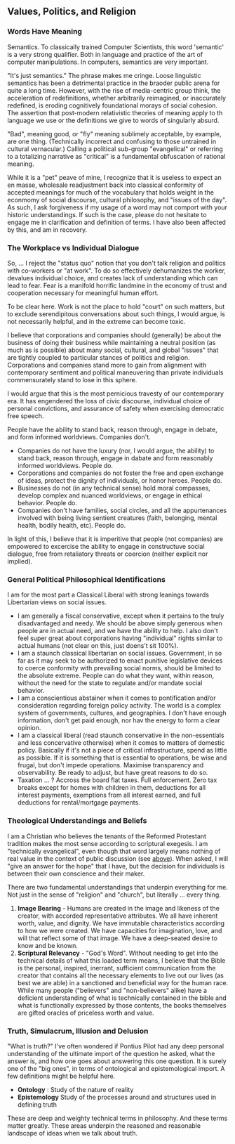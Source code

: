 ## Values, Politics, and Religion

### Words Have Meaning

Semantics. To classically trained Computer Scientists, this word 'semantic' is a very strong qualifier. Both in language and practice of the art of computer manipulations. In computers, semantics are very important.

"It's just semantics." The phrase makes me cringe. Loose linguistic semantics has been a detrimental practice in the braoder public arena for quite a long time. However, with the rise of media-centric group think, the acceleration of redefinitions, whether arbitrarily reimagined, or inaccurately redefined, is eroding cognitively foundational morays of social cohesion. The assertion that post-modern relativistic theories of meaning apply to th language we use or the definitions we give to words of singularly absurd.

"Bad", meaning good, or "fly" meaning sublimely acceptable, by example, are one thing. (Technically incorrect and confusing to those untrained in cultural vernacular.) Calling a political sub-group "evangelical" or referring to a totalizing narrative as "critical" is a fundamental obfuscation of rational meaning.

While it is a "pet" peave of mine, I recognize that it is useless to expect an en masse, wholesale readjustment back into classical conformity of accepted meanings for much of the vocabulary that holds weight in the econmomy of social discourse, cultural philosophy, and "issues of the day". As such, I ask forgiveness if my usage of a word may not comport with your historic understandings. If such is the case, please do not hesitate to engage me in clarification and definition of terms. I have also been affected by this, and am in recovery.

### The Workplace vs Individual Dialogue

So, ... I reject the "status quo" notion that you don't talk religion and politics with co-workers or "at work". To do so effectively dehumanizes the worker, devalues individual choice, and creates lack of understanding which can lead to fear. Fear is a manifold horrific landmine in the economy of trust and cooperation necessary for meaningful human effort.

To be clear here. Work is not the place to hold "court" on such matters, but to exclude serendipitous conversations about such things, I would argue, is not necessarily helpful, and in the extreme can become toxic.

I believe that corporations and companies should (generally) be about the business of doing their business while maintaining a neutral position (as much as is possible) about many social, cultural, and global "issues" that are tightly coupled to particular stances of politics and religion. Corporations and companies stand more to gain from alignment with contemporary sentiment and political maneuvering than private individuals commensurately stand to lose in this sphere.

I would argue that this is the most pernicious travesty of our contemporary era. It has engendered the loss of civic discourse, individual choice of personal convictions, and assurance of safety when exercising democratic free speech.

People have the ability to stand back, reason through, engage in debate, and form informed worldviews. Companies don't.

- Companies do not have the luxury (nor, I would argue, the ability) to stand back, reason through, engage in dabate and form reasonably informed worldviews. People do.
- Corporations and companies do not foster the free and open exchange of ideas, protect the dignity of individuals, or honor heroes. People do.
- Businesses do not (in any technical sense) hold moral compasses, develop complex and nuanced worldviews, or engage in ethical behavior. People do.
- Companies don't have families, social circles, and all the appurtenances involved with being living sentient creatures (faith, belonging, mental health, bodily health, etc). People do.

In light of this, I believe that it is imperitive that people (not companies) are empowered to excercise the ability to engage in constructuve social dialogue, free from retaliatory threats or coercion (neither explicit nor implied).

### General Political Philosophical Identifications

I am for the most part a Classical Liberal with strong leanings towards Libertarian views on social issues.

- I am generally a fiscal conservative, except when it pertains to the truly disadvantaged and needy. We should be above simply generous when people are in actual need, and we have the ability to help. I also don't feel super great about corporations having "individual" rights similar to actual humans (not clear on this, just doens't sit 100%).
- I am a staunch classical libertarian on social issues. Government, in so far as it may seek to be authorized to enact punitive legislative devices to coerce conformity with prevailing social norms, should be limited to the absolute extreme. People can do what they want, within reason, without the need for the state to regulate and/or mandate social behavior.
- I am a conscientious abstainer when it comes to pontification and/or consideration regarding foreign policy activity. The world is a complex system of governments, cultures, and geographies. I don't have enough information, don't get paid enough, nor hav the energy to form a clear opinion.
- I am a classical liberal (read staunch conservative in the non-essentials and less concervative otherwise) when it comes to matters of domestic policy. Basically if it's not a piece of critical infrastructure, spend as little as possible. If it is something that is essential to operations, be wise and frugal, but don't impede operations. Maximise transparency and observability. Be ready to adjust, but have great reasons to do so.
- Taxation ... ? Accross the board flat taxes. Full enforcement. Zero tax breaks except for homes with children in them, deductions for all interest payments, exemptions from all interest earned, and full deductions for rental/mortgage payments.

### Theological Understandings and Beliefs

I am a Christian who believes the tenants of the Reformed Protestant tradition makes the most sense according to scriptural exegesis. I am "technically evangelical", even though that word largely means nothing of real value in the context of public discussion (see [above](#words-have-meaning)). When asked, I will "give an answer for the hope" that I have, but the decision for individuals is between their own conscience and their maker.

There are two fundamental understandings that underpin everything for me. Not just in the sense of "religion" and "church", but literally ... every thing.

1. **Image Bearing** - Humans are created in the image and likeness of the creator, with accorded representative attributes. We all have inherent worth, value, and dignity. We have immutable characteristics according to how we were created. We have capacities for imagination, love, and will that reflect some of that image. We have a deep-seated desire to know and be known.
2. **Scriptural Relevancy** - "God's Word". Without needing to get into the technical details of what this loaded term means, I believe that the Bible is the personal, inspired, inerrant, sufficient communication from the creator that contains all the necessary elements to live out our lives (as best we are able) in a sanctioned and beneficial way for the human race. While many people ("believers" and "non-believers" alike) have a deficient understanding of what is technically contained in the bible and what is functionally expressed by those contents, the books themselves are gifted oracles of priceless worth and value.

### Truth, Simulacrum, Illusion and Delusion

"What is truth?" I've often wondered if Pontius Pilot had any deep personal understanding of the ultimate import of the question he asked, what the answer is, and how one goes about answering this one question. It is surely one of the "big ones", in terms of ontological and epistemological import. A few definitions might be helpful here.

- **Ontology** : Study of the nature of reality
- **Epistemology** Study of the processes around and structures used in defining truth

These are deep and weighty technical terms in philosophy. And these terms matter greatly. These areas underpin the reasoned and reasonable landscape of ideas when we talk about truth.
